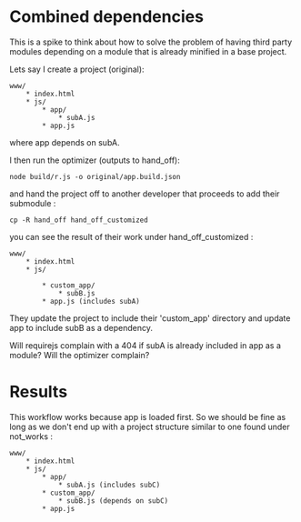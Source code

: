 # Combined dependencies

This is a spike to think about how to solve the problem of having third party modules depending on a module that is already minified in a base project.

Lets say I create a project (original):


    www/
        * index.html
        * js/
            * app/
                * subA.js
            * app.js



where app depends on subA.

I then run the optimizer (outputs to hand_off):

    node build/r.js -o original/app.build.json

and hand the project off to another developer that proceeds to add their submodule :

    cp -R hand_off hand_off_customized

you can see the result of their work under hand_off_customized :

    www/
        * index.html
        * js/

            * custom_app/
                * subB.js
            * app.js (includes subA)

They update the project to include their 'custom_app' directory and update app to include subB as a dependency.


Will requirejs complain with a 404 if subA is already included in app as a module?  Will the optimizer complain?


# Results

This workflow works because app is loaded first. So we should be fine as long as we don't end up with a project structure similar to one found under not_works :


    www/
        * index.html
        * js/
            * app/
                * subA.js (includes subC)
            * custom_app/
                * subB.js (depends on subC)
            * app.js 



